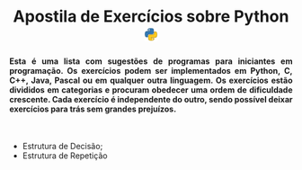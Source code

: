 <h1 align="center"> 
  Apostila de Exercícios sobre Python 
  <img src="./py.png" width="24px" />
</h1>
 
<h4 align="justify">
  Esta é uma lista com sugestões de programas para iniciantes em programação. Os exercícios podem ser implementados em Python, C, C++, Java, Pascal ou em qualquer outra linguagem. Os exercícios estão divididos em categorias e procuram obedecer uma ordem de dificuldade crescente. Cada exercício é independente do outro, sendo possível deixar exercícios para trás sem grandes prejuízos.
</h4>

<br />

<ul>
  <li>Estrutura de Decisão;</li>
  <li>Estrutura de Repetição</li>
</ul>
